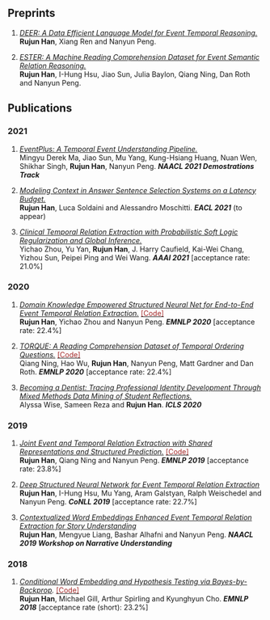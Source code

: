 <h2>Preprints</h2>

1. _[DEER: A Data Efficient Language Model for Event Temporal Reasoning.](https://arxiv.org/abs/2012.15283)_ <br/>
**Rujun Han**, Xiang Ren and Nanyun Peng.

2. _[ESTER: A Machine Reading Comprehension Dataset for Event Semantic Relation Reasoning.](https://arxiv.org/pdf/2104.08350.pdf)_ <br/>
**Rujun Han**, I-Hung Hsu, Jiao Sun, Julia Baylon, Qiang Ning, Dan Roth and Nanyun Peng.

<h2>Publications</h2>

<h3>2021</h3>

1. _[EventPlus: A Temporal Event Understanding Pipeline.](https://arxiv.org/abs/2101.04922)_ <br/>
Mingyu Derek Ma, Jiao Sun, Mu Yang, Kung-Hsiang Huang, Nuan Wen, Shikhar Singh, **Rujun Han**, Nanyun Peng. _**NAACL 2021 Demostrations Track**_

2. _[Modeling Context in Answer Sentence Selection Systems on a Latency Budget.](https://arxiv.org/abs/2101.12093)_ <br/>
**Rujun Han**, Luca Soldaini and Alessandro Moschitti. _**EACL 2021**_ (to appear)

3. _[Clinical Temporal Relation Extraction with Probabilistic Soft Logic Regularization and Global Inference.](https://arxiv.org/pdf/2012.08790.pdf)_ <br/>
Yichao Zhou, Yu Yan, **Rujun Han**, J. Harry Caufield, Kai-Wei Chang, Yizhou Sun, Peipei Ping and Wei Wang. _**AAAI 2021**_ [acceptance rate: 21.0%]

<h3>2020</h3>

1. _[Domain Knowledge Empowered Structured Neural Net for End-to-End Event Temporal Relation Extraction.](https://arxiv.org/abs/2009.07373)_ [<span style="color:brown;">[Code]</span>](https://github.com/rujunhan/EMNLP-2020) <br/>
**Rujun Han**, Yichao Zhou and Nanyun Peng. _**EMNLP 2020**_ [acceptance rate: 22.4%]

2. _[TORQUE: A Reading Comprehension Dataset of Temporal Ordering Questions.](https://arxiv.org/abs/2005.00242)_ [<span style="color:brown;">[Code]</span>](https://github.com/rujunhan/TORQUE) <br/>
Qiang Ning, Hao Wu, **Rujun Han**, Nanyun Peng, Matt Gardner and Dan Roth. _**EMNLP 2020**_ [acceptance rate: 22.4%]

3. _[Becoming a Dentist: Tracing Professional Identity Development Through Mixed Methods Data Mining of Student Reflections.](https://repository.isls.org/handle/1/6650)_ <br/>
Alyssa Wise, Sameen Reza and **Rujun Han**. _**ICLS 2020**_

<h3>2019</h3>

1. _[Joint Event and Temporal Relation Extraction with Shared Representations and Structured Prediction.](https://www.aclweb.org/anthology/D19-1041)_ [<span style="color:brown;">[Code]</span>](https://github.com/rujunhan/EMNLP-2019) <br/> 
**Rujun Han**, Qiang Ning and Nanyun Peng. _**EMNLP 2019**_ [acceptance rate: 23.8%]

2. _[Deep Structured Neural Network for Event Temporal Relation Extraction](https://www.aclweb.org/anthology/K19-1062)_ <br/>
**Rujun Han**, I-Hung Hsu, Mu Yang, Aram Galstyan, Ralph Weischedel and Nanyun Peng. _**CoNLL 2019**_ [acceptance rate: 22.7%]

3. _[Contextualized Word Embeddings Enhanced Event Temporal Relation Extraction for Story Understanding](https://arxiv.org/abs/1904.11942)_ <br/>
**Rujun Han**, Mengyue Liang, Bashar Alhafni and Nanyun Peng. _**NAACL 2019 Workshop on Narrative Understanding**_

<h3>2018</h3>

1. _[Conditional Word Embedding and Hypothesis Testing via Bayes-by-Backprop](http://aclweb.org/anthology/D18-1527)._ [<span style="color:brown;">[Code]</span>](https://github.com/rujunhan/ConditionalEmbeddings) <br/>
**Rujun Han**, Michael Gill, Arthur Spirling and Kyunghyun Cho. _**EMNLP 2018**_ [acceptance rate (short): 23.2%]
